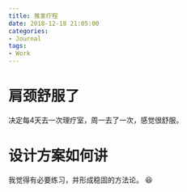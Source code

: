 ```yaml
---
title: 推拿疗程
date: 2018-12-18 21:05:00
categories:
- Journal
tags:
- Work
---
```


# 肩颈舒服了
决定每4天去一次理疗室，周一去了一次，感觉很舒服。

# 设计方案如何讲
我觉得有必要练习，并形成稳固的方法论。
:satisfied: